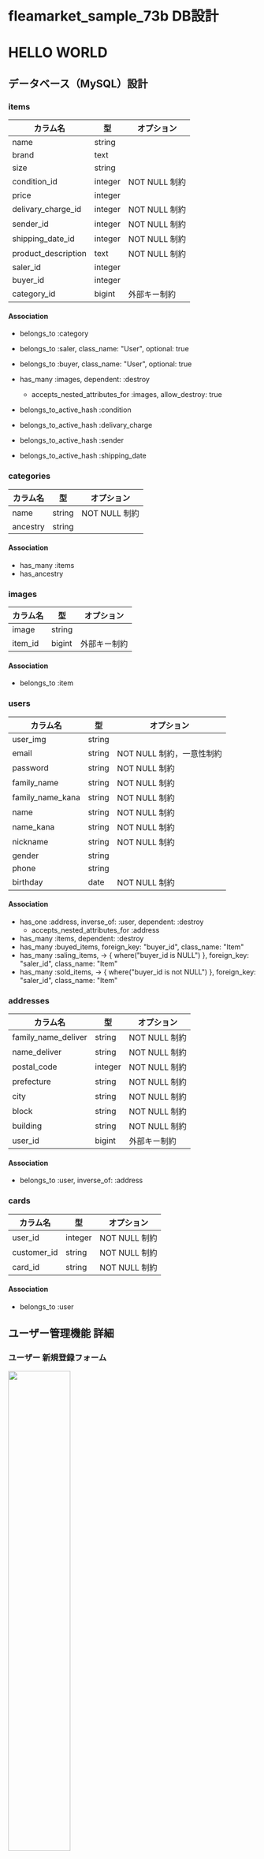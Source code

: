 # fleamarket_sample_73b DB設計
# HELLO WORLD
## データベース（MySQL）設計

### items
| カラム名 | 型 | オプション |
----|----|----
| name | string |  |
| brand | text |  |
| size | string |  |
| condition_id | integer | NOT NULL 制約 |
| price | integer |  |
| delivary_charge_id | integer | NOT NULL 制約 |
| sender_id | integer | NOT NULL 制約 |
| shipping_date_id | integer | NOT NULL 制約 |
| product_description | text | NOT NULL 制約 |
| saler_id | integer |  |
| buyer_id | integer |  |
| category_id | bigint | 外部キー制約 |

#### Association

- belongs_to :category
- belongs_to :saler, class_name: "User", optional: true
- belongs_to :buyer, class_name: "User", optional: true

- has_many :images, dependent: :destroy
  - accepts_nested_attributes_for :images, allow_destroy: true

- belongs_to_active_hash :condition
- belongs_to_active_hash :delivary_charge
- belongs_to_active_hash :sender
- belongs_to_active_hash :shipping_date

### categories

| カラム名 | 型 | オプション |
----|----|----
| name | string | NOT NULL 制約 |
| ancestry | string |

#### Association

- has_many :items
- has_ancestry

### images
| カラム名 | 型 | オプション |
----|----|----
| image | string |
| item_id | bigint | 外部キー制約 |

#### Association

- belongs_to :item

### users

| カラム名 | 型 | オプション |
----|----|----
| user_img | string |
| email | string | NOT NULL 制約，一意性制約 |
| password | string | NOT NULL 制約 |
| family_name | string | NOT NULL 制約 |
| family_name_kana | string | NOT NULL 制約 |
| name | string | NOT NULL 制約 |
| name_kana | string | NOT NULL 制約 |
| nickname | string | NOT NULL 制約 |
| gender | string |
| phone | string |
| birthday | date | NOT NULL 制約 |

#### Association

- has_one :address, inverse_of: :user, dependent: :destroy
  - accepts_nested_attributes_for :address
- has_many :items, dependent: :destroy
- has_many :buyed_items, foreign_key: "buyer_id", class_name: "Item"
- has_many :saling_items, -> { where("buyer_id is NULL") }, foreign_key: "saler_id", class_name: "Item"
- has_many :sold_items, -> { where("buyer_id is not NULL") }, foreign_key: "saler_id", class_name: "Item"

### addresses

| カラム名 | 型 | オプション |
----|----|----
| family_name_deliver | string | NOT NULL 制約 |
| name_deliver | string | NOT NULL 制約 |
| postal_code | integer | NOT NULL 制約 |
| prefecture | string | NOT NULL 制約 |
| city | string | NOT NULL 制約 |
| block | string | NOT NULL 制約 |
| building | string | NOT NULL 制約 |
| user_id | bigint | 外部キー制約 |

#### Association

- belongs_to :user, inverse_of: :address

### cards

| カラム名 | 型 | オプション |
----|----|----
| user_id | integer | NOT NULL 制約 |
| customer_id | string | NOT NULL 制約 |
| card_id | string | NOT NULL 制約 |

#### Association

- belongs_to :user

## ユーザー管理機能 詳細

### ユーザー 新規登録フォーム

<img src="https://user-images.githubusercontent.com/63486456/91237920-cece3880-e776-11ea-9ff7-6c4b91184036.png" width="50%">

- [application_controller.rb](https://github.com/sakaokimiaki33/fleamarket_sample_73b/blob/master/app/controllers/application_controller.rb)：Devise を使用したフォームから送信された値を保存するための記述をする。 

```Ruby
class ApplicationController < ActionController::Base
  before_action :configure_permitted_parameters, if: :devise_controller?
    # Devise でメールアドレスとパスワード以外の値を受け取る為にストロングパラメータ（ "configure_permitted_parameters" メソッド）を設定する。

  protected
  def configure_permitted_parameters
    devise_parameter_sanitizer.permit(:sign_up, keys: [:カラム名, :子モデル名_attributes => [:カラム名]])
      # Devise の User モデルの新規登録フォームでメールアドレスとパスワード以外で受け取るカラム名を記述する。
      # ":子モデル名_attributes => [:カラム名]" で子モデルで受け取るためのカラム名を記述する。
  end
end
```

- [new.html.haml](https://github.com/sakaokimiaki33/fleamarket_sample_73b/blob/master/app/views/devise/registrations/new.html.haml)：Devise を使用した新規登録フォーム。

```Ruby
= form_for(resource, as: resource_name, url: registration_path(resource_name)) do |f|
  # Devise で作成したモデルへ送信するためのフォームの宛先です。
  = form.fields_for :子モデル名, @親モデルを格納するインスタンス変数.build_小モデル名 do |f|
    # フォームを送信したモデル以外に複数のモデルに値を送信する場合は、フォームヘルパー `.fields_for` を使用する。
```

#### RSpec を使用したユーザー登録機能のテスト結果

<img src="https://user-images.githubusercontent.com/63486456/91240100-02f82800-e77c-11ea-91e9-f66e7e5cf7b3.png" width="50%">

### 既存ユーザー ログインフォーム

<img src="https://user-images.githubusercontent.com/63486456/91237918-cd047500-e776-11ea-9f13-1b5c2974942a.png" width="50%">

- [new.html.haml](https://github.com/sakaokimiaki33/fleamarket_sample_73b/blob/master/app/views/devise/sessions/new.html.haml)：Devise を使用したログインフォーム。
